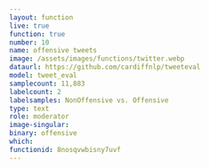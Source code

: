 ```yaml
---
layout: function
live: true
function: true
number: 10
name: offensive tweets
image: /assets/images/functions/twitter.webp
dataurl: https://github.com/cardiffnlp/tweeteval
model: tweet_eval
samplecount: 11,883
labelcount: 2
labelsamples: NonOffensive vs. Offensive
type: text
role: moderator
image-singular: 
binary: offensive
which: 
functionid: 8nosqvwbisny7uvf
---
```

